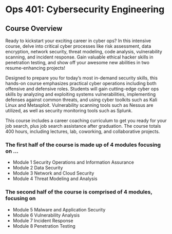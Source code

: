 # Ops 401: Cybersecurity Engineering 

## Course Overview

Ready to kickstart your exciting career in cyber ops? In this intensive course, delve into critical cyber processes like risk assessment, data encryption, network security, threat modeling, code analysis, vulnerability scanning, and incident response. Gain valuable ethical hacker skills in penetration testing, and show off your awesome new abilities in two resume-enhancing projects!

Designed to prepare you for today’s most in-demand security skills, this hands-on course emphasizes practical cyber operations including both offensive and defensive roles. Students will gain cutting-edge cyber ops skills by analyzing and exploiting systems vulnerabilities, implementing defenses against common threats, and using cyber toolkits such as Kali Linux and Metasploit. Vulnerability scanning tools such as Nessus are utilized, as well as security monitoring tools such as Splunk.

This course includes a career coaching curriculum to get you ready for your job search, plus job search assistance after graduation. The course totals 400 hours, including lectures, lab, coworking, and collaborative projects.

### The first half of the course is made up of 4 modules focusing on  ...

- Module 1 Security Operations and Information Assurance
- Module 2 Data Security
- Module 3 Network and Cloud Security
- Module 4 Threat Modeling and Analysis

### The second half of the course is comprised of 4 modules, focusing on

- Module 5 Malware and Application Security
- Module 6 Vulnerability Analysis
- Module 7 Incident Response
- Module 8 Penetration Testing

